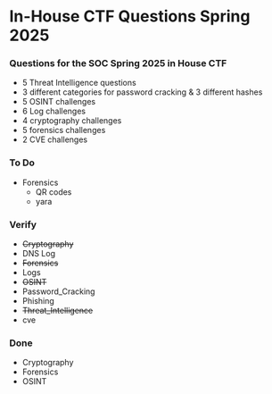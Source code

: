# In-House CTF Questions Spring 2025
### Questions for the SOC Spring 2025 in House CTF

- 5 Threat Intelligence questions
- 3 different categories for password cracking & 3 different hashes
- 5 OSINT challenges
- 6 Log challenges
- 4 cryptography challenges
- 5 forensics challenges
- 2 CVE challenges

### To Do 
- Forensics
  - QR codes
  - yara

### Verify 
- ~~Cryptography~~
- DNS Log
- ~~Forensics~~
- Logs
- ~~OSINT~~
- Password_Cracking
- Phishing
- ~~Threat_Intelligence~~
- cve

### Done
- Cryptography
- Forensics
- OSINT
